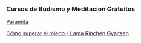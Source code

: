 
### Cursos de Budismo y Meditacion Gratuitos

[Paramita](https://www.youtube.com/channel/UC9uMYCMlq9sEFLHO6r0awXA)

[Cómo superar el miedo - Lama Rinchen Gyaltsen](https://www.youtube.com/watch?v=pjDHAhAThhs)
